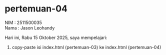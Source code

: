 # pertemuan-04

NIM : 2511500035<br>
Nama : Jason Leohandy<br>

Hari ini, Rabu 15 Oktober 2025, saya mempelajari: 
<ol>
 <li>copy-paste isi index.html (pertemuan-03) ke index.html (pertemuan-04)</li>
</ol>